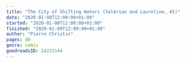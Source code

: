```yaml
---
title: "The City of Shifting Waters (Valérian and Laureline, #1)"
date: "2020-01-08T12:00:00+01:00"
started: "2020-01-08T12:00:00+01:00"
finished: "2020-01-09T12:00:00+01:00"
author: "Pierre Christin"
pages: 48
genre: comic
goodreadsID: 24253144
---
```

